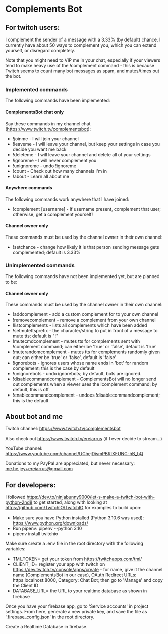 # Complements Bot

## For twitch users:

I complement the sender of a message with a 3.33% (by default) chance. I currently have about 50 ways to complement you,
which you can extend yourself, or disregard completely.

Note that you might need to VIP me in your chat, especially if your viewers tend to make heavy use of the !complement
command - this is because Twitch seems to count many bot messages as spam, and mutes/times out the bot.

### Implemented commands

The following commands have been implemented:

#### ComplementsBot chat only

Say these commands in my channel chat (https://www.twitch.tv/complementsbot):

- !joinme - I will join your channel
- !leaveme - I will leave your channel, but keep your settings in case you decide you want me back
- !deleteme - I will leave your channel and delete all of your settings
- !ignoreme - I will never complement you
- !unignoreme - undo !ignoreme
- !count - Check out how many channels I'm in
- !about - Learn all about me

#### Anywhere commands

The following commands work anywhere that I have joined:

- !complement \[username\] - If username present, complement that user; otherwise, get a complement yourself!

#### Channel owner only

These commands must be used by the channel owner in their own channel:

- !setchance - change how likely it is that person sending message gets complemented; default is 3.33%

### Unimplemented commands

The following commands have not been implemented yet, but are planned to be:

#### Channel owner only

These commands must be used by the channel owner in their own channel:

- !addcomplement <complement> - add a custom complement for to your own channel
- !removecomplement <complement> - remove a complement from your own channel
- !listcomplements - lists all complements which have been added
- !setmutettsprefix - the character/string to put in front of a message to mute tts; default is "!"
- !mutecmdcomplement - mutes tts for complements sent with !complement command;
  can either be 'true' or 'false', default is 'true'
- !muterandomcomplement - mutes tts for complements randomly given out; can either be 'true'
  or 'false', default is 'false'
- !ignorebots - ignores users whose name ends in 'bot' for random complement;
  this is the case by default
- !unignorebots - undo ignorebots; by default, bots are ignored.
- !disablecommandcomplement - ComplementsBot will no longer send out complements when a viewer uses the !complement
  command; by default, this is off
- !enablecommandcomplement - undoes !disablecommandcomplement; this is the default

## About bot and me

Twitch channel: https://www.twitch.tv/complementsbot

Also check out https://www.twitch.tv/ereiarrus (if I ever decide to stream...)

YouTube channel: https://www.youtube.com/channel/UChejDismPBRIXFUNC-hB_bQ

Donations to my PayPal are appreciated, but never necessary: me.he.jey+ereiarrus@gmail.com

## For developers:

I followed https://dev.to/ninjabunny9000/let-s-make-a-twitch-bot-with-python-2nd8 to get started,
along with looking at https://github.com/TwitchIO/TwitchIO for examples to build upon:

- Make sure you have Python installed (Python 3.10.6 was used): https://www.python.org/downloads/
- Run pipenv: pipenv --python 3.10
- pipenv install twitchio

Make sure create a .env file in the root directory with the following variables:

- TMI_TOKEN= get your token from https://twitchapps.com/tmi/
- CLIENT_ID= register your app with twitch on https://dev.twitch.tv/console/apps/create -
  for name, give it the channel name (ComplementsBot in our case), OAuth Redirect URLs: https:localhost:8000,
  Category: Chat Bot; then go to 'Manage' and copy the Client ID
- DATABASE_URL= the URL to your realtime database as shown in firebase

Once you have your firebase app, go to 'Service accounts' in project settings. From here, generate a new private key,
and save the file as '.firebase_config.json' in the root directory.

Create a Realtime Database in firebase.
